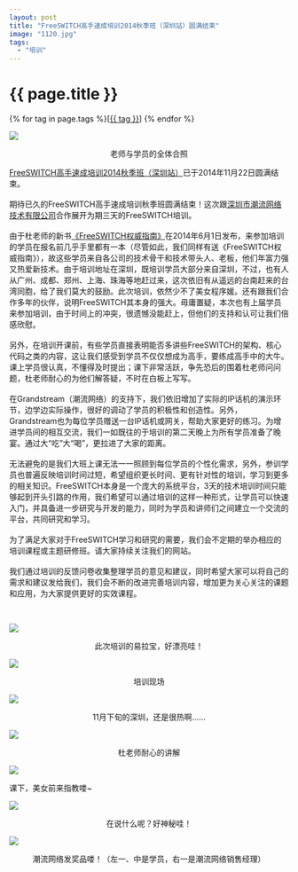 ```yaml
---
layout: post
title: "FreeSWITCH高手速成培训2014秋季班（深圳站）圆满结束"
image: "1120.jpg"
tags:
  - "培训"
---
```


# {{ page.title }}

<div class="tags">
{% for tag in page.tags %}[<a class="tag" href="/tags.html#{{ tag }}">{{ tag }}</a>] {% endfor %}
</div>

<p><img src="/images/fscnds2014/images_training/IMG_1105.JPG" /></p>
<div style="text-align: center">老师与学员的全体合照</div>

[FreeSWITCH高手速成培训2014秋季班（深圳站）](/2014/09/15/freeswitch-peixun-shenzhen.html)已于2014年11月22日圆满结束。
<br  /><br  />
期待已久的FreeSWITCH高手速成培训秋季班圆满结束！这次跟[深圳市潮流网络技术有限公司](http://www.grandstream.cn/About.aspx?TypeId=15)合作展开为期三天的FreeSWITCH培训。
<br  /><br  />
由于杜老师的新书[《FreeSWITCH权威指南》](http://book.dujinfang.com)在2014年6月1日发布，来参加培训的学员在报名前几乎手里都有一本（尽管如此，我们同样有送《FreeSWITCH权威指南》），故这些学员来自各公司的技术骨干和技术带头人、老板，他们年富力强又热爱新技术。由于培训地址在深圳，既培训学员大部分来自深圳，不过，也有人从广州、成都、郑州、上海、珠海等地赶过来，这次依旧有从遥远的台南赶来的台湾同胞，给了我们莫大的鼓励。此次培训，依然少不了美女程序媛。还有跟我们合作多年的伙伴，说明FreeSWITCH其本身的强大。毋庸置疑，本次也有上届学员来参加培训，由于时间上的冲突，很遗憾没能赶上，但他们的支持和认可让我们倍感欣慰。
<br  /><br  />
另外，在培训开课前，有些学员直接表明能否多讲些FreeSWITCH的架构、核心代码之类的内容，这让我们感受到学员不仅仅想成为高手，要练成高手中的大牛。课上学员很认真，不懂得及时提出；课下非常活跃，争先恐后的围着杜老师问问题，杜老师耐心的为他们解答疑，不时在白板上写写。
<br  /><br  />
在Grandstream（潮流网络）的支持下，我们依旧增加了实际的IP话机的演示环节，边学边实际操作，很好的调动了学员的积极性和创造性。另外，Grandstream也为每位学员赠送一台IP话机或网关，帮助大家更好的练习。为增进学员间的相互交流，我们一如既往的于培训的第二天晚上为所有学员准备了晚宴。通过大“吃”大“喝”，更拉进了大家的距离。
<br  /><br  />
无法避免的是我们大班上课无法一一照顾到每位学员的个性化需求，另外，参训学员也普遍反映培训时间过短，希望组织更长时间、更有针对性的培训，学习到更多的相关知识。FreeSWITCH本身是一个庞大的系统平台，3天的技术培训时间只能够起到开头引路的作用，我们希望可以通过培训的这样一种形式，让学员可以快速入门，并具备进一步研究与开发的能力，同时为学员和讲师们之间建立一个交流的平台，共同研究和学习。
<br  /><br  />
为了满足大家对于FreeSWITCH学习和研究的需要，我们会不定期的举办相应的培训课程或主题研修班。请大家持续关注我们的网站。
<br  /><br  />
我们通过培训的反馈问卷收集整理学员的意见和建议，同时希望大家可以将自己的需求和建议发给我们，我们会不断的改进完善培训内容，增加更为关心关注的课题和应用，为大家提供更好的实效课程。
<p><br  /></p>
<p><img src="/images/fscnds2014/images_training/IMG_1101.jpg"  /></p>
<div style="text-align: center">此次培训的易拉宝，好漂亮哇！</div>
<p><img src="/images/fscnds2014/images_training/IMG_1102.jpg"  /></p>
<div style="text-align: center">培训现场</div>
<p><img src="/images/fscnds2014/images_training/IMG_1103.jpg"  /></p>
<div style="text-align: center">11月下旬的深圳，还是很热啊……</div>
<p><img src="/images/fscnds2014/images_training/IMG_1104.jpg"  /></p>
<div style="text-align: center">杜老师耐心的讲解</div>
<p><img src="/images/fscnds2014/images_training/IMG_1107.jpg"  /></p>
<div style="left-align: 50px">课下，美女前来指教喽~</div>
<p><img src="/images/fscnds2014/images_training/IMG_1108.jpg"  /></p>
<div style="text-align: center">在说什么呢？好神秘哇！</div>
<p><img src="/images/fscnds2014/images_training/IMG_1106.JPG"  /></p>
<div style="text-align: center">潮流网络发奖品喽！（左一、中是学员，右一是潮流网络销售经理）</div>
<p><br  /></p>

